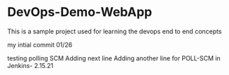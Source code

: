 # DevOps-Demo-WebApp
This is a sample project used for learning the devops end to end concepts

my intial commit 01/26

testing polling SCM
Adding next line
Adding another line for POLL-SCM in Jenkins- 2.15.21
